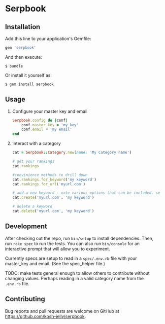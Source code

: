 # Serpbook


## Installation

Add this line to your application's Gemfile:

```ruby
gem 'serpbook'
```

And then execute:

    $ bundle

Or install it yourself as:

    $ gem install serpbook

## Usage

1. Configure your master key and email

    ```ruby
    Serpbook.config do |conf|
        conf.master_key = 'my_key'
        conf.email = 'my email'
    end
    ````

2. Interact with a category

    ```ruby
    cat = Serpbook::Category.new(name: 'My Category name')

    # get your rankings
    cat.rankings

    #convinience methods to drill down
    cat.rankings.for_keyword('my keyword')
    cat.rankings.for_url('myurl.com')

    # add a new keyword - note various options that can be included. see code at lib/serpbook/category.rb
    cat.create('myurl.com', 'my keyword')

    # delete a keyword
    cat.delete('myurl.com', 'my keyword')
    ````



## Development

After checking out the repo, run `bin/setup` to install dependencies. Then, run `rake spec` to run the tests. You can also run `bin/console` for an interactive prompt that will allow you to experiment.

Currently specs are setup to read in a `spec/.env.rb` file with your master_key and email. (See the spec_helper file.)

TODO: make tests general enough to allow others to contribute without changing values. Perhaps reading in a valid category name from the `.env.rb` file.

## Contributing

Bug reports and pull requests are welcome on GitHub at https://github.com/kosh-jelly/serpbook.

